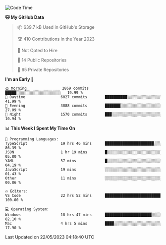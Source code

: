 <!--START_SECTION:waka-->
![Code Time](http://img.shields.io/badge/Code%20Time-4%2C081%20hrs%2031%20mins-blue)

**🐱 My GitHub Data** 

> 📦 639.7 kB Used in GitHub's Storage 
 > 
> 🏆 410 Contributions in the Year 2023
 > 
> 🚫 Not Opted to Hire
 > 
> 📜 14 Public Repositories 
 > 
> 🔑 65 Private Repositories 
 > 
**I'm an Early 🐤** 

```text
🌞 Morning                2869 commits        █████░░░░░░░░░░░░░░░░░░░░   19.99 % 
🌆 Daytime                6027 commits        ██████████░░░░░░░░░░░░░░░   41.99 % 
🌃 Evening                3888 commits        ███████░░░░░░░░░░░░░░░░░░   27.09 % 
🌙 Night                  1570 commits        ███░░░░░░░░░░░░░░░░░░░░░░   10.94 % 
```


📊 **This Week I Spent My Time On** 

```text
💬 Programming Languages: 
TypeScript               19 hrs 46 mins      ██████████████████████░░░   86.39 % 
JSON                     1 hr 19 mins        █░░░░░░░░░░░░░░░░░░░░░░░░   05.80 % 
YAML                     57 mins             █░░░░░░░░░░░░░░░░░░░░░░░░   04.19 % 
JavaScript               19 mins             ░░░░░░░░░░░░░░░░░░░░░░░░░   01.43 % 
Other                    11 mins             ░░░░░░░░░░░░░░░░░░░░░░░░░   00.86 % 

🔥 Editors: 
VS Code                  22 hrs 52 mins      █████████████████████████   100.00 % 

💻 Operating System: 
Windows                  18 hrs 47 mins      █████████████████████░░░░   82.10 % 
Mac                      4 hrs 5 mins        ████░░░░░░░░░░░░░░░░░░░░░   17.90 % 
```


 Last Updated on 22/05/2023 04:18:40 UTC
<!--END_SECTION:waka-->

